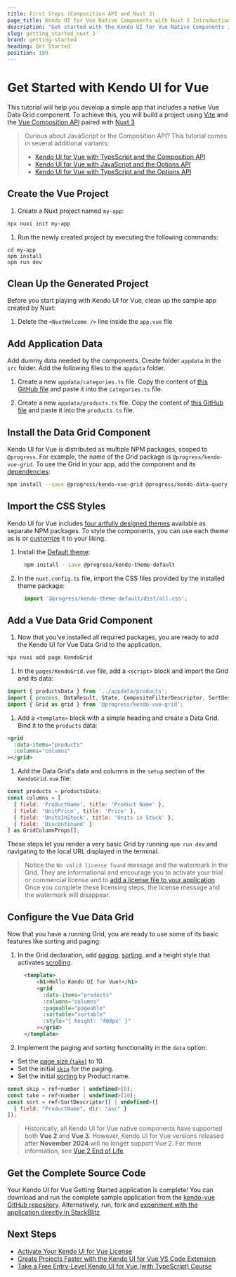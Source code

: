 ```yaml
---
title: First Steps (Composition API and Nuxt 3)
page_title: Kendo UI for Vue Native Components with Nuxt 3 Introduction - Kendo UI for Vue Docs & Demos
description: "Get started with the Kendo UI for Vue Native Components in Nuxt 3 using Typescript."
slug: getting_started_nuxt_3
brand: getting-started
heading: Get Started
position: 100
---
```


# Get Started with Kendo UI for Vue

This tutorial will help you develop a simple app that includes a native Vue Data Grid component. To achieve this, you will build a project using [Vite](https://vitejs.dev/) and the [Vue Composition API](https://vuejs.org/guide/introduction.html#composition-api) paired with [Nuxt 3](https://nuxt.com/docs/getting-started/introduction) 


>Curious about JavaScript or the Composition API? This tutorial comes in several additional variants:
>* [Kendo UI for Vue with TypeScript and the Composition API](slug:getting_started_typescript_composition_api)
>* [Kendo UI for Vue with JavaScript and the Options API](slug:getting_started_javascript_options_api)
>* [Kendo UI for Vue with TypeScript and the Options API](slug:getting_started_typescript_options_api)

## Create the Vue Project

1. Create a Nuxt project named `my-app`:

```sh
npx nuxi init my-app
```

1. Run the newly created project by executing the following commands:

```
cd my-app
npm install
npm run dev
```

## Clean Up the Generated Project

Before you start playing with Kendo UI for Vue, clean up the sample app created by Nuxt:

1. Delete the `<NuxtWelcome />` line inside the `app.vue` file

## Add Application Data

Add dummy data needed by the components. Create folder `appdata` in the `src` folder. Add the following files to the `appdata` folder.

1. Create a new `appdata/categories.ts` file. Copy the content of [this GitHub file](https://github.com/telerik/kendo-vue/tree/master/getting-started-nuxt3/appdata/categories.ts) and paste it into the `categories.ts` file.

1. Create a new `appdata/products.ts` file. Copy the content of [this GitHub file](https://github.com/telerik/kendo-vue/tree/master/getting-started-nuxt3/appdata/products.ts) and paste it into the `products.ts` file.

## Install the Data Grid Component

Kendo UI for Vue is distributed as multiple NPM packages, scoped to `@progress`. For example, the name of the Grid package is `@progress/kendo-vue-grid`. To use the Grid in your app, add the component and its [dependencies](https://www.telerik.com/kendo-vue-ui/components/grid/#toc-dependencies):

```sh
npm install --save @progress/kendo-vue-grid @progress/kendo-data-query @progress/kendo-licensing @progress/kendo-vue-animation @progress/kendo-vue-data-tools @progress/kendo-vue-dateinputs @progress/kendo-vue-dropdowns @progress/kendo-vue-inputs @progress/kendo-vue-indicators @progress/kendo-vue-intl @progress/kendo-vue-popup
```

## Import the CSS Styles

Kendo UI for Vue includes [four artfully designed themes](slug:themesandstyles) available as separate NPM packages. To style the components, you can use each theme as is or [customize](slug:customizingthemes) it to your liking.

1. Install the [Default theme](https://www.telerik.com/kendo-vue-ui/components/styling/theme-default/):

    ```sh
      npm install --save @progress/kendo-theme-default
    ```

1. In the `nuxt.config.ts` file, import the CSS files provided by the installed theme package:  

    ```js
      import '@progress/kendo-theme-default/dist/all.css';
    ```


## Add a Vue Data Grid Component


1. Now that you've installed all required packages, you are ready to add the Kendo UI for Vue Data Grid to the application.

```sh
npx nuxi add page KendoGrid
```

1. In the `pages/KendoGrid.vue` file, add a `<script>` block and import the Grid and its data:


```js
import { productsData } from '../appdata/products';
import { process, DataResult, State, CompositeFilterDescriptor, SortDescriptor } from '@progress/kendo-data-query';
import { Grid as grid } from '@progress/kendo-vue-grid';
```

1. Add a `<template>` block with a simple heading and create a Data Grid. Bind it to the `products` data:

```html
<grid
  :data-items="products"
  :columns="columns"
></grid>
```

1. Add the Data Grid's data and columns in the `setup` section of the `KendoGrid.vue` file:

```js
const products = productsData;
const columns = [
  { field: 'ProductName', title: 'Product Name' },
  { field: 'UnitPrice', title: 'Price' },
  { field: 'UnitsInStock', title: 'Units in Stock' },
  { field: 'Discontinued' }
] as GridColumnProps[];
```

These steps let you render a very basic Grid by running `npm run dev` and navigating to the local URL displayed in the terminal.

> Notice the `No valid license found` message and the watermark in the Grid. They are informational and encourage you to activate your trial or commercial license and to [add a license file to your application](slug:my_license_vue). Once you complete these licensing steps, the license message and the watermark will disappear.

## Configure the Vue Data Grid

Now that you have a running Grid, you are ready to use some of its basic features like sorting and paging:

1. In the Grid declaration, add [paging](slug:paging_grid), [sorting](slug:sorting_grid), and a height style that activates [scrolling](slug:scrollmmodes_grid).

    ```html
      <template>
          <h1>Hello Kendo UI for Vue!</h1>
          <grid 
            :data-items="products"
            :columns="columns"
            :pageable="pageable"
            :sortable="sortable"
            :style="{ height: '400px' }"
          ></grid>
      </template>
    ```


1. Implement the paging and sorting functionality in the `data` option:

  * Set the [page size (`take`)](slug:api_grid_gridprops#toc-take) to 10.
  * Set the initial [`skip`](slug:api_grid_gridprops#toc-skip) for the paging.
  * Set the initial [sorting](slug:api_grid_gridprops#toc-sort) by Product name.

```js
const skip = ref<number | undefined>(0);
const take = ref<number | undefined>(10);
const sort = ref<SortDescriptor[] | undefined>([
  { field: "ProductName", dir: "asc" }
]);
```

> Historically, all Kendo UI for Vue native components have supported both **Vue 2** and **Vue 3**. However, Kendo UI for Vue versions released after **November 2024** will no longer support Vue 2. For more information, see [Vue 2 End of Life](https://www.telerik.com/kendo-vue-ui/components/vue2-deprecation/).

## Get the Complete Source Code

Your Kendo UI for Vue Getting Started application is complete! You can download and run the complete sample application from the [kendo-vue GitHub repository](https://github.com/telerik/kendo-vue/tree/master/getting-started-nuxt3/). Alternatively, run, fork and [experiment with the application directly in StackBlitz](https://stackblitz.com/edit/nuxt-starter-qacprz?file=pages%2Findex.vue).


## Next Steps

* [Activate Your Kendo UI for Vue License](slug:my_license_vue)
* [Create Projects Faster with the Kendo UI for Vue VS Code Extension](slug:getting_started_vscode)
* [Take a Free Entry-Level Kendo UI for Vue (with TypeScript) Course](https://learn.telerik.com/learn/course/internal/view/elearning/45/kendo-ui-for-vue-with-typescript)

